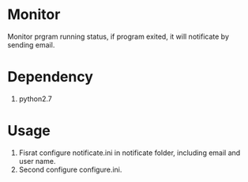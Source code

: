 # Monitor

Monitor prgram running status, if program exited, it will notificate by sending email.

# Dependency
1. python2.7

# Usage
1. Fisrat configure notificate.ini in notificate folder, including email and user name.  
2. Second configure configure.ini.
